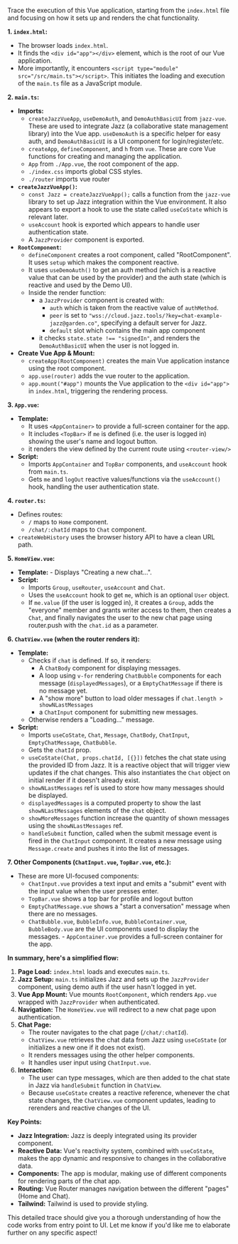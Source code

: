 Trace the execution of this Vue application, starting from the `index.html` file and focusing on how it sets up and renders the chat functionality.

**1. `index.html`:**

   - The browser loads `index.html`.
   - It finds the `<div id="app"></div>` element, which is the root of our Vue application.
   - More importantly, it encounters `<script type="module" src="/src/main.ts"></script>`. This initiates the loading and execution of the `main.ts` file as a JavaScript module.

**2. `main.ts`:**

   - **Imports:**
     - `createJazzVueApp`, `useDemoAuth`, and `DemoAuthBasicUI` from `jazz-vue`. These are used to integrate Jazz (a collaborative state management library) into the Vue app. `useDemoAuth` is a specific helper for easy auth, and `DemoAuthBasicUI` is a UI component for login/register/etc.
     - `createApp`, `defineComponent`, and `h` from `vue`. These are core Vue functions for creating and managing the application.
      - `App` from `./App.vue`, the root component of the app.
      - `./index.css` imports global CSS styles.
       - `./router` imports vue router
   - **`createJazzVueApp()`:**
     - `const Jazz = createJazzVueApp();` calls a function from the `jazz-vue` library to set up Jazz integration within the Vue environment. It also appears to export a hook to use the state called `useCoState` which is relevant later.
     -  `useAccount` hook is exported which appears to handle user authentication state.
     -  A `JazzProvider` component is exported.
   - **`RootComponent`:**
      - `defineComponent` creates a root component, called "RootComponent". It uses `setup` which makes the component reactive.
      - It uses `useDemoAuth()` to get an auth method (which is a reactive value that can be used by the provider) and the auth state (which is reactive and used by the Demo UI).
      - Inside the render function:
          - a `JazzProvider` component is created with:
             - `auth` which is taken from the reactive value of `authMethod`.
             - `peer` is set to `"wss://cloud.jazz.tools/?key=chat-example-jazz@garden.co"`, specifying a default server for Jazz.
             - `default` slot which contains the main app component
          - it checks `state.state !== "signedIn"`, and renders the `DemoAuthBasicUI` when the user is not logged in.
  - **Create Vue App & Mount:**
      - `createApp(RootComponent)` creates the main Vue application instance using the root component.
      - `app.use(router)` adds the vue router to the application.
      - `app.mount("#app")` mounts the Vue application to the `<div id="app">` in `index.html`, triggering the rendering process.

**3. `App.vue`:**

   - **Template:**
     - It uses `<AppContainer>` to provide a full-screen container for the app.
     - It includes `<TopBar>` if `me` is defined (i.e. the user is logged in) showing the user's name and logout button.
      - it renders the view defined by the current route using `<router-view/>`
   - **Script:**
     - Imports `AppContainer` and `TopBar` components, and `useAccount` hook from `main.ts`.
     -  Gets `me` and `logOut` reactive values/functions via the `useAccount()` hook, handling the user authentication state.

**4. `router.ts`:**

  - Defines routes:
    - `/` maps to `Home` component.
    - `/chat/:chatId` maps to `Chat` component.
   - `createWebHistory` uses the browser history API to have a clean URL path.

**5. `HomeView.vue`:**

   - **Template:**
    - Displays "Creating a new chat...".
   - **Script:**
     - Imports `Group`, `useRouter`, `useAccount` and `Chat`.
     - Uses the `useAccount` hook to get `me`, which is an optional `User` object.
     - If `me.value` (if the user is logged in), it creates a `Group`, adds the "everyone" member and grants writer access to them, then creates a `Chat`, and finally navigates the user to the new chat page using router.push with the `chat.id` as a parameter.

**6. `ChatView.vue` (when the router renders it):**

   - **Template:**
     - Checks if `chat` is defined. If so, it renders:
         - A `ChatBody` component for displaying messages.
         - A loop using `v-for` rendering `ChatBubble` components for each message (`displayedMessages`), or a `EmptyChatMessage` if there is no message yet.
         - A "show more" button to load older messages if `chat.length > showNLastMessages`
          -  a `ChatInput` component for submitting new messages.
     - Otherwise renders a "Loading..." message.
   - **Script:**
     - Imports `useCoState`, `Chat`, `Message`,  `ChatBody`, `ChatInput`, `EmptyChatMessage`, `ChatBubble`.
     - Gets the `chatId` prop.
     - `useCoState(Chat, props.chatId, [{}])` fetches the chat state using the provided ID from Jazz. It is a reactive object that will trigger view updates if the chat changes. This also instantiates the `Chat` object on initial render if it doesn't already exist.
     - `showNLastMessages` ref is used to store how many messages should be displayed.
     - `displayedMessages` is a computed property to show the last `showNLastMessages` elements of the `chat` object.
      - `showMoreMessages` function increase the quantity of shown messages using the `showNLastMessages` ref.
     - `handleSubmit` function, called when the submit message event is fired in the `ChatInput` component. It creates a new message using `Message.create` and pushes it into the list of messages.

**7. Other Components (`ChatInput.vue`, `TopBar.vue`, etc.):**

   - These are more UI-focused components:
     - `ChatInput.vue` provides a text input and emits a "submit" event with the input value when the user presses enter.
     - `TopBar.vue` shows a top bar for profile and logout button
     -  `EmptyChatMessage.vue` shows a "start a conversation" message when there are no messages.
      - `ChatBubble.vue`, `BubbleInfo.vue`, `BubbleContainer.vue`, `BubbleBody.vue` are the UI components used to display the messages.
    -  `AppContainer.vue` provides a full-screen container for the app.

**In summary, here's a simplified flow:**

1.  **Page Load:** `index.html` loads and executes `main.ts`.
2.  **Jazz Setup:** `main.ts` initializes Jazz and sets up the `JazzProvider` component, using demo auth if the user hasn't logged in yet.
3. **Vue App Mount:** Vue mounts `RootComponent`, which renders `App.vue` wrapped with `JazzProvider` when authenticated.
4.  **Navigation:** The `HomeView.vue` will redirect to a new chat page upon authentication.
5.  **Chat Page:**
    -   The router navigates to the chat page (`/chat/:chatId`).
    -   `ChatView.vue` retrieves the chat data from Jazz using `useCoState` (or initializes a new one if it does not exist).
    -   It renders messages using the other helper components.
    -   It handles user input using `ChatInput.vue`.
6.  **Interaction:**
    -   The user can type messages, which are then added to the chat state in Jazz via `handleSubmit` function in `ChatView`.
    -   Because `useCoState` creates a reactive reference, whenever the chat state changes, the `ChatView.vue` component updates, leading to rerenders and reactive changes of the UI.

**Key Points:**

*   **Jazz Integration:** Jazz is deeply integrated using its provider component.
*   **Reactive Data:** Vue's reactivity system, combined with `useCoState`, makes the app dynamic and responsive to changes in the collaborative data.
*   **Components:** The app is modular, making use of different components for rendering parts of the chat app.
*   **Routing:** Vue Router manages navigation between the different "pages" (Home and Chat).
*  **Tailwind:** Tailwind is used to provide styling.

This detailed trace should give you a thorough understanding of how the code works from entry point to UI. Let me know if you'd like me to elaborate further on any specific aspect!
